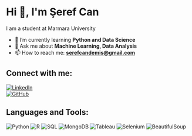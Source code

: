 # Hi 👋, I'm Şeref Can

I am a student at Marmara University  

- 🌱 I’m currently learning **Python and Data Science**  
- 💬 Ask me about **Machine Learning, Data Analysis**  
- 📫 How to reach me: **serefcandemis@gmail.com**

## Connect with me:
[![LinkedIn](https://img.shields.io/badge/LinkedIn-%230077B5.svg?style=for-the-badge&logo=linkedin&logoColor=white)](https://www.linkedin.com/in/şeref-can-memiş-771552259)  
[![GitHub](https://img.shields.io/badge/GitHub-%23121011.svg?style=for-the-badge&logo=github&logoColor=white)](https://github.com/serefcann)  

## Languages and Tools:
![Python](https://img.shields.io/badge/Python-%2314354C.svg?style=for-the-badge&logo=python&logoColor=white)
![R](https://img.shields.io/badge/R-%23276DC3.svg?style=for-the-badge&logo=r&logoColor=white)
![SQL](https://img.shields.io/badge/SQL-%2307405e.svg?style=for-the-badge&logo=mysql&logoColor=white)
![MongoDB](https://img.shields.io/badge/MongoDB-%234ea94b.svg?style=for-the-badge&logo=mongodb&logoColor=white)
![Tableau](https://img.shields.io/badge/Tableau-E97627?style=for-the-badge&logo=tableau&logoColor=white)
![Selenium](https://img.shields.io/badge/Selenium-%2300B4CC.svg?style=for-the-badge&logo=selenium&logoColor=white)
![BeautifulSoup](https://img.shields.io/badge/BeautifulSoup-4B8BBE?style=for-the-badge&logo=python&logoColor=white)
